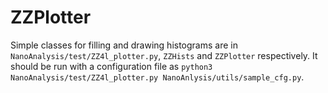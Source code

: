 ZZPlotter
=========

Simple classes for filling and drawing histograms are in ```NanoAnalysis/test/ZZ4l_plotter.py```, ```ZZHists``` and ```ZZPlotter``` respectively. It should be run with a configuration file as ```python3 NanoAnalysis/test/ZZ4l_plotter.py NanoAnlysis/utils/sample_cfg.py```.